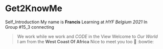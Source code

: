 # Get2KnowMe
Self_Introduction
My name is __Francis__
Learning at *HYF Belgium 2021*
In Group #15_3 connecting 
>We work while we work and _CODE_ in the View
>Welcome to *Our World*
I am from the __West Coast Of Africa__
Nice to meet you too 🙌 :bowtie:
